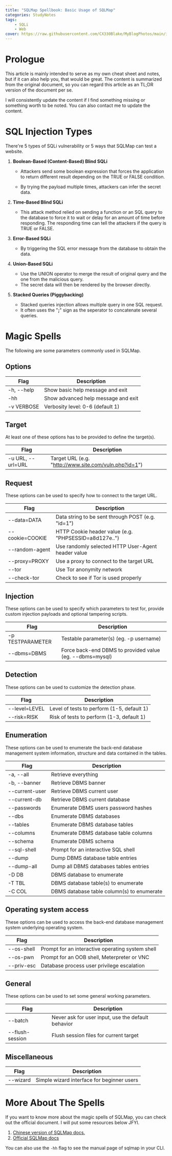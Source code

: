 ```yaml
---
title: "SQLMap Spellbook: Basic Usage of SQLMap"
categories: StudyNotes
tags:
    - SQLi
    - Web
cover: https://raw.githubusercontent.com/CX330Blake/MyBlogPhotos/main/image/Blog_cover%20(13)-min.jpg
---
```


# Prologue

This article is mainly intended to serve as my own cheat sheet and notes, but if it can also help you, that would be great. The content is summarized from the original document, so you can regard this article as an TL;DR version of the document per se.

I will consistently update the content if I find something missing or something worth to be noted. You can also contact me to update the content. 

# SQL Injection Types

There're 5 types of SQLi vulnerability or 5 ways that SQLMap can test a website.

1. **Boolean-Based (Content-Based) Blind SQLi**

   - Attackers send some boolean expression that forces the application to return different result depending on the TRUE or FALSE condition.

   - By trying the payload multiple times, attackers can infer the secret data. 

2. **Time-Based Blind SQLi**

   - This attack method relied on sending a function or an SQL query to the database to force it to wait or delay for an amount of time before responding. The responding time can tell the attackers if the query is TRUE or FALSE.

3. **Error-Based SQLi**

   - By triggering the SQL error message from the database to obtain the data.

4. **Union-Based SQLi**

   - Use the UNION operator to merge the result of original query and the one from the malicious query.
   - The secret data will then be rendered by the browser directly.

5. **Stacked Queries (Piggybacking)**

   - Stacked queries injection allows multiple query in one SQL request.
   - It often uses the "**;**" sign as the seperator to concatenate several queries.

# Magic Spells

The following are some parameters commonly used in SQLMap.

## Options

| Flag       | Description                         |
| ---------- | ----------------------------------- |
| -h, --help | Show basic help message and exit    |
| -hh        | Show advanced help message and exit |
| -v VERBOSE | Verbosity level: 0-6 (default 1)    |

## Target

At least one of these options has to be provided to define the target(s).

| Flag              | Description                                           |
| ----------------- | ----------------------------------------------------- |
| -u URL, --url=URL | Target URL (e.g. "http://www.site.com/vuln.php?id=1") |

## Request

These options can be used to specify how to connect to the target URL.

| Flag            | Description                                           |
| --------------- | ----------------------------------------------------- |
| --data=DATA     | Data string to be sent through POST (e.g. "id=1")     |
| --cookie=COOKIE | HTTP Cookie header value (e.g. "PHPSESSID=a8d127e..") |
| --random-agent  | Use randomly selected HTTP User-Agent header value    |
| --proxy=PROXY   | Use a proxy to connect to the target URL              |
| --tor           | Use Tor anonymity network                             |
| --check-tor     | Check to see if Tor is used properly                  |

## Injection

These options can be used to specify which parameters to test for, provide custom injection payloads and optional tampering scripts.

| Flag             | Description                                              |
| ---------------- | -------------------------------------------------------- |
| -p TESTPARAMETER | Testable parameter(s) (eg. -p username)                  |
| --dbms=DBMS      | Force back-end DBMS to provided value (eg. --dbms=mysql) |

## Detection

These options can be used to customize the detection phase.

| Flag          | Description                                |
| ------------- | ------------------------------------------ |
| --level=LEVEL | Level of tests to perform (1-5, default 1) |
| --risk=RISK   | Risk of tests to perform (1-3, default 1)  |

## Enumeration

These options can be used to enumerate the back-end database management system information, structure and data contained in the tables.

| Flag           | Description                                |
| -------------- | ------------------------------------------ |
| -a, --all      | Retrieve everything                        |
| -b, --banner   | Retrieve DBMS banner                       |
| --current-user | Retrieve DBMS current user                 |
| --current-db   | Retrieve DBMS current database             |
| --passwords    | Enumerate DBMS users password hashes       |
| --dbs          | Enumerate DBMS databases                   |
| --tables       | Enumerate DBMS database tables             |
| --columns      | Enumerate DBMS database table columns      |
| --schema       | Enumerate DBMS schema                      |
| --sql-shell    | Prompt for an interactive SQL shell        |
| --dump         | Dump DBMS database table entries           |
| --dump-all     | Dump all DBMS databases tables entries     |
| -D DB          | DBMS database to enumerate                 |
| -T TBL         | DBMS database table(s) to enumerate        |
| -C COL         | DBMS database table column(s) to enumerate |

## Operating system access

These options can be used to access the back-end database management system underlying operating system.

| Flag       | Description                                      |
| ---------- | ------------------------------------------------ |
| --os-shell | Prompt for an interactive operating system shell |
| --os-pwn   | Prompt for an OOB shell, Meterpreter or VNC      |
| --priv-esc | Database process user privilege escalation       |

## General

These options can be used to set some general working parameters.

| Flag            | Description                                        |
| --------------- | -------------------------------------------------- |
| --batch         | Never ask for user input, use the default behavior |
| --flush-session | Flush session files for current target             |

## Miscellaneous

| Flag     | Description                                |
| -------- | ------------------------------------------ |
| --wizard | Simple wizard interface for beginner users |

# More About The Spells

If you want to know more about the magic spells of SQLMap, you can check out the official document. I will put some resources below JFYI.

1. [Chinese version of SQLMap docs.](https://octobug.gitbooks.io/sqlmap-wiki-zhcn/content/)
2. [Official SQLMap docs](https://github.com/sqlmapproject/sqlmap/wiki)

You can also use the `-hh` flag to see the manual page of sqlmap in your CLI. 
